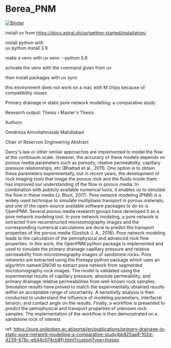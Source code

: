 # Berea_PNM
[![Binder](https://mybinder.org/badge_logo.svg)](https://mybinder.org/v2/gh/omidreza-amrollahi/Berea_PNM/HEAD)


install uv from https://docs.astral.sh/uv/getting-started/installation/

install python with  
uv python install 3.9

make a venv with
uv venv --python 3.9 

activate the venv with the command given from uv

then install packages with 
uv sync

this environment does not work on a mac with M chips because of compatibility issues

Primary drainage in static pore network modelling: a comparative study

Research output: Thesis › Master's Thesis

Authors

Omidreza Amrollahinasab Mahdiabad

Chair of Reservoir Engineering
Abstract

Darcy's law or other similar approaches are implemented to model the flow at the continuum scale. However, the accuracy of these models depends on porous media parameters such as porosity, relative permeability, capillary pressure relationships, etc (Bhattad et al., 2011). One option is to obtain these parameters experimentally, but in recent years, the development of rock imaging tools that image the porous rock and the fluids inside them has improved our understanding of the flow in porous media. In combination with publicly available numerical tools, it enables us to simulate the flow in these media (J. Blunt, 2017). Pore network modeling (PNM) is a widely used technique to simulate multiphase transport in porous materials, and one of the open-source available software packages to do so is OpenPNM. Several porous media research groups have developed it as a pore network modeling tool. In pore network modeling, a pore network is extracted from reconstructed microtomography images and the corresponding numerical calculations are done to predict the transport properties of the porous media (Gostick J. A., 2016). Pore network modeling leads to the calculation of the petrophysical and advanced rock flow properties. In this work, the OpenPNM python package is implemented and used to simulate the primary drainage capillary pressure and relative permeability from microtomography images of sandstone rocks. Pore networks are extracted using the Porespy python package which uses an algorithm named SNOW to extract pore network from segmented microtomography rock images. The model is validated using the experimental results of capillary pressure, absolute permeability, and primary drainage relative permeabilities from well-known rock samples. Simulation results have proved to match the experimentally obtained results within an acceptable range of uncertainty. A sensitivity analysis is then conducted to understand the influence of modeling parameters, interfacial tension, and contact angle on the results. Finally, a workflow is presented to predict the petrophysical and transport properties of unknown rock samples. The implementation of the workflow is then demonstrated on a sandstone rock of interest.

ref: https://pure.unileoben.ac.at/portal/en/publications/primary-drainage-in-static-pore-network-modelling-a-comparative-study(bb925aa8-102d-4239-878c-e644c074cb8f).html?customType=theses
